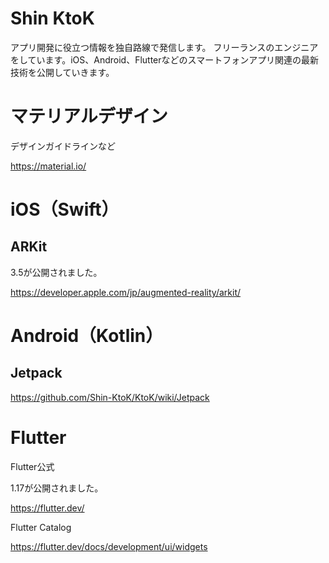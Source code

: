 # Shin KtoK

アプリ開発に役立つ情報を独自路線で発信します。
フリーランスのエンジニアをしています。iOS、Android、Flutterなどのスマートフォンアプリ関連の最新技術を公開していきます。

# マテリアルデザイン 

デザインガイドラインなど

https://material.io/

# iOS（Swift）

## ARKit
3.5が公開されました。

https://developer.apple.com/jp/augmented-reality/arkit/

# Android（Kotlin）

## Jetpack

https://github.com/Shin-KtoK/KtoK/wiki/Jetpack

# Flutter

Flutter公式

1.17が公開されました。

https://flutter.dev/

Flutter Catalog

https://flutter.dev/docs/development/ui/widgets


